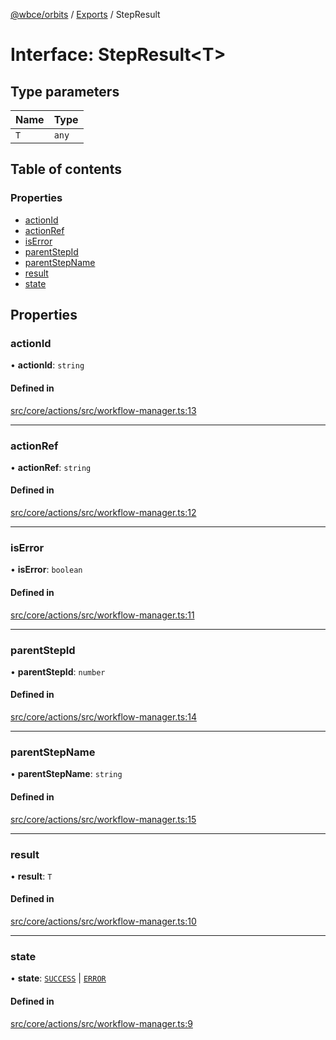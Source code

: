[@wbce/orbits](../README.md) / [Exports](../modules.md) / StepResult

# Interface: StepResult<T\>

## Type parameters

| Name | Type |
| :------ | :------ |
| `T` | `any` |

## Table of contents

### Properties

- [actionId](StepResult.md#actionid)
- [actionRef](StepResult.md#actionref)
- [isError](StepResult.md#iserror)
- [parentStepId](StepResult.md#parentstepid)
- [parentStepName](StepResult.md#parentstepname)
- [result](StepResult.md#result)
- [state](StepResult.md#state)

## Properties

### actionId

• **actionId**: `string`

#### Defined in

[src/core/actions/src/workflow-manager.ts:13](https://github.com/LaWebcapsule/orbits/blob/fea9124/src/core/actions/src/workflow-manager.ts#L13)

___

### actionRef

• **actionRef**: `string`

#### Defined in

[src/core/actions/src/workflow-manager.ts:12](https://github.com/LaWebcapsule/orbits/blob/fea9124/src/core/actions/src/workflow-manager.ts#L12)

___

### isError

• **isError**: `boolean`

#### Defined in

[src/core/actions/src/workflow-manager.ts:11](https://github.com/LaWebcapsule/orbits/blob/fea9124/src/core/actions/src/workflow-manager.ts#L11)

___

### parentStepId

• **parentStepId**: `number`

#### Defined in

[src/core/actions/src/workflow-manager.ts:14](https://github.com/LaWebcapsule/orbits/blob/fea9124/src/core/actions/src/workflow-manager.ts#L14)

___

### parentStepName

• **parentStepName**: `string`

#### Defined in

[src/core/actions/src/workflow-manager.ts:15](https://github.com/LaWebcapsule/orbits/blob/fea9124/src/core/actions/src/workflow-manager.ts#L15)

___

### result

• **result**: `T`

#### Defined in

[src/core/actions/src/workflow-manager.ts:10](https://github.com/LaWebcapsule/orbits/blob/fea9124/src/core/actions/src/workflow-manager.ts#L10)

___

### state

• **state**: [`SUCCESS`](../enums/ActionState.md#success) \| [`ERROR`](../enums/ActionState.md#error)

#### Defined in

[src/core/actions/src/workflow-manager.ts:9](https://github.com/LaWebcapsule/orbits/blob/fea9124/src/core/actions/src/workflow-manager.ts#L9)
